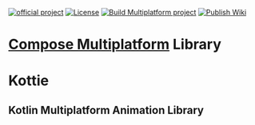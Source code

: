 [![official project](http://jb.gg/badges/official.svg)](https://confluence.jetbrains.com/display/ALL/JetBrains+on+GitHub)
[![License](https://img.shields.io/badge/License-Apache_2.0-blue.svg)](https://opensource.org/licenses/Apache-2.0)
[![Build Multiplatform project](https://github.com/KevinnZou/compose-multiplatform-library-template/actions/workflows/build.yml/badge.svg)](https://github.com/KevinnZou/compose-multiplatform-library-template/actions/workflows/build.yml)
[![Publish Wiki](https://github.com/KevinnZou/compose-multiplatform-library-template/actions/workflows/wiki.yml/badge.svg)](https://github.com/KevinnZou/compose-multiplatform-library-template/actions/workflows/wiki.yml)
# [Compose Multiplatform](https://github.com/JetBrains/compose-multiplatform) Library

# Kottie 

## Kotlin Multiplatform Animation Library 

